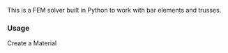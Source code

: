 This is a FEM solver built in Python to work with bar elements and trusses. 

### Usage

Create a Material
